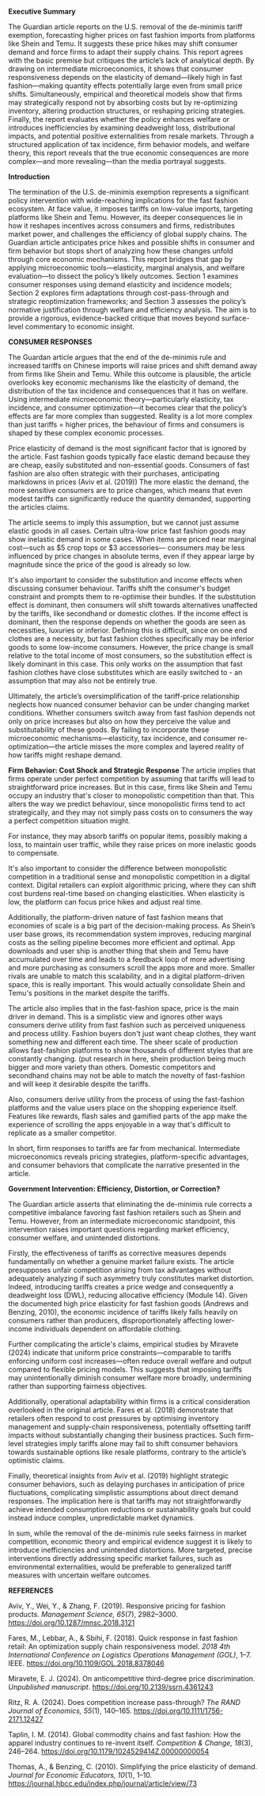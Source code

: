 **Executive Summary** 

The Guardian article reports on the U.S. removal of the de-minimis tariff exemption, forecasting higher prices on fast fashion imports from platforms like Shein and Temu. It suggests these price hikes may shift consumer demand and force firms to adapt their supply chains. This report agrees with the basic premise but critiques the article’s lack of analytical depth. By drawing on intermediate microeconomics, it shows that consumer responsiveness depends on the elasticity of demand—likely high in fast fashion—making quantity effects potentially large even from small price shifts. Simultaneously, empirical and theoretical models show that firms may strategically respond not by absorbing costs but by re-optimizing inventory, altering production structures, or reshaping pricing strategies. Finally, the report evaluates whether the policy enhances welfare or introduces inefficiencies by examining deadweight loss, distributional impacts, and potential positive externalities from resale markets. Through a structured application of tax incidence, firm behavior models, and welfare theory, this report reveals that the true economic consequences are more complex—and more revealing—than the media portrayal suggests.

**Introduction**

The termination of the U.S. de-minimis exemption represents a significant policy intervention with wide-reaching implications for the fast fashion ecosystem. At face value, it imposes tariffs on low-value imports, targeting platforms like Shein and Temu. However, its deeper consequences lie in how it reshapes incentives across consumers and firms, redistributes market power, and challenges the efficiency of global supply chains. The Guardian article anticipates price hikes and possible shifts in consumer and firm behavior but stops short of analyzing how these changes unfold through core economic mechanisms. This report bridges that gap by applying microeconomic tools—elasticity, marginal analysis, and welfare evaluation—to dissect the policy’s likely outcomes. Section 1 examines consumer responses using demand elasticity and incidence models; Section 2 explores firm adaptations through cost-pass-through and strategic reoptimization frameworks; and Section 3 assesses the policy’s normative justification through welfare and efficiency analysis. The aim is to provide a rigorous, evidence-backed critique that moves beyond surface-level commentary to economic insight.


**CONSUMER RESPONSES**


The Guardan article argues that the end of the de-minimis rule and increased tariffs on Chinese imports will raise prices and shift demand away from firms like Shein and Temu. While this outcome is plausible, the article overlooks key economic mechanisms like the elasticity of demand, the distribution of the tax incidence and consequences that it has on welfare. Using intermediate microeconomic theory—particularly elasticity, tax incidence, and consumer optimization—it becomes clear that the policy’s effects are far more complex than suggested. Reality is a lot more complex than just tariffs = higher prices, the behaviour of firms and consumers is shaped by these complex economic processes.

Price elasticity of demand is the most significant factor that is ignored by the article. Fast fashion goods typically face elastic demand because they are cheap, easily substituted and non-essential goods. Consumers of fast fashion are also often strategic with their purchases, anticipating markdowns in prices (Aviv et al. (2019)) The more elastic the demand, the more sensitive consumers are to price changes, which means that even modest tariffs can significantly reduce the quantity demanded, supporting the articles claims.

The article seems to imply this assumption, but we cannot just assume elastic goods in all cases. Certain ultra-low price fast fashion goods may show inelastic demand in some cases. When items are priced near marginal cost—such as $5 crop tops or $3 accessories— consumers may be less influenced by price changes in absolute terms, even if they appear large by magnitude since the price of the good is already so low.

It's also important to consider the substitution and income effects when discussing consumer behaviour. Tariffs shift the consumer's budget constraint and prompts them to re-optimise their bundles. If the substitution effect is dominant, then consumers will shift towards alternatives unaffected by the tariffs, like secondhand or domestic clothes. If the income effect is dominant, then the response depends on whether the goods are seen as necessities, luxuries or inferior.  Defining this is difficult, since on one end clothes are a necessity, but fast fashion clothes specifically may be inferior goods to some low-income consumers. However, the price change is small relative to the total income of most consumers, so the substitution effect is likely dominant in this case. This only works on the assumption that fast fashion clothes have close substitutes which are easily switched to - an assumption that may also not be entirely true.

Ultimately, the article’s oversimplification of the tariff-price relationship neglects how nuanced consumer behavior can be under changing market conditions. Whether consumers switch away from fast fashion depends not only on price increases but also on how they perceive the value and substitutability of these goods. By failing to incorporate these microeconomic mechanisms—elasticity, tax incidence, and consumer re-optimization—the article misses the more complex and layered reality of how tariffs might reshape demand.

**Firm Behavior: Cost Shock and Strategic Response**
The article implies that firms operate under perfect competition by assuming that tariffs will lead to straightforward price increases. But in this case, firms like Shein and Temu occupy an industry that's closer to monopolistic competition than that. This alters the way we predict behaviour, since monopolistic firms tend to act strategically, and they may not simply pass costs on to consumers the way a perfect competition situation might.

For instance, they may absorb tariffs on popular items, possibly making a loss, to maintain user traffic, while they raise prices on more inelastic goods to compensate.

It's also important to consider the difference between monopolistic competition in a traditional sense and monopolistic competition in a digital context. Digital retailers can exploit algorithmic pricing, where they can shift cost burdens real-time based on changing elasticities. When elasticity is low, the platform can focus price hikes and adjust real time.

Additionally, the platform-driven nature of fast fashion means that economies of scale is a big part of the decision-making process. As Shein’s user base grows, its recommendation system improves, reducing marginal costs as the selling pipeline becomes more efficient and optimal. App downloads and user ship is another thing that shein and Temu have accumulated over time and leads to a feedback loop of more advertising and more purchasing as consumers scroll the apps more and more. Smaller rivals are unable to match this scalability, and in a digital platform-driven space, this is really important. This would actually consolidate Shein and Temu's positions in the market despite the tariffs.

The article also implies that in the fast-fashion space, price is the main driver in demand. This is a simplistic view and ignores other ways consumers derive utility from fast fashion such as perceived uniqueness and process utility. Fashion buyers don't just want cheap clothes, they want something new and different each time. The sheer scale of production allows fast-fashion platforms to show thousands of different styles that are constantly changing. (put research in here, shein production being much bigger and more variety than others. Domestic competitors and secondhand chains may not be able to match the novelty of fast-fashion and will keep it desirable despite the tariffs.

Also, consumers derive utility from the process of using the fast-fashion platforms and the value users place on the shopping experience itself. Features like rewards, flash sales and gamified parts of the app make the experience of scrolling the apps enjoyable in a way that's difficult to replicate as a smaller competitor.

In short, firm responses to tariffs are far from mechanical. Intermediate microeconomics reveals pricing strategies, platform-specific advantages, and consumer behaviors that complicate the narrative presented in the article.


**Government Intervention: Efficiency, Distortion, or Correction?**

The Guardian article asserts that eliminating the de-minimis rule corrects a competitive imbalance favoring fast fashion retailers such as Shein and Temu. However, from an intermediate microeconomic standpoint, this intervention raises important questions regarding market efficiency, consumer welfare, and unintended distortions.

Firstly, the effectiveness of tariffs as corrective measures depends fundamentally on whether a genuine market failure exists. The article presupposes unfair competition arising from tax advantages without adequately analyzing if such asymmetry truly constitutes market distortion. Indeed, introducing tariffs creates a price wedge and consequently a deadweight loss (DWL), reducing allocative efficiency (Module 14). Given the documented high price elasticity for fast fashion goods (Andrews and Benzing, 2010), the economic incidence of tariffs likely falls heavily on consumers rather than producers, disproportionately affecting lower-income individuals dependent on affordable clothing.

Further complicating the article's claims, empirical studies by Miravete (2024) indicate that uniform price constraints—comparable to tariffs enforcing uniform cost increases—often reduce overall welfare and output compared to flexible pricing models. This suggests that imposing tariffs may unintentionally diminish consumer welfare more broadly, undermining rather than supporting fairness objectives.

Additionally, operational adaptability within firms is a critical consideration overlooked in the original article. Fares et al. (2018) demonstrate that retailers often respond to cost pressures by optimising inventory management and supply-chain responsiveness, potentially offsetting tariff impacts without substantially changing their business practices. Such firm-level strategies imply tariffs alone may fail to shift consumer behaviors towards sustainable options like resale platforms, contrary to the article’s optimistic claims.

Finally, theoretical insights from Aviv et al. (2019) highlight strategic consumer behaviors, such as delaying purchases in anticipation of price fluctuations, complicating simplistic assumptions about direct demand responses. The implication here is that tariffs may not straightforwardly achieve intended consumption reductions or sustainability goals but could instead induce complex, unpredictable market dynamics.

In sum, while the removal of the de-minimis rule seeks fairness in market competition, economic theory and empirical evidence suggest it is likely to introduce inefficiencies and unintended distortions. More targeted, precise interventions directly addressing specific market failures, such as environmental externalities, would be preferable to generalized tariff measures with uncertain welfare outcomes.

**REFERENCES**

Aviv, Y., Wei, Y., & Zhang, F. (2019). Responsive pricing for fashion products. _Management Science, 65_(7), 2982–3000. https://doi.org/10.1287/mnsc.2018.3121

Fares, M., Lebbar, A., & Sbihi, F. (2018). Quick response in fast fashion retail: An optimization supply chain responsiveness model. _2018 4th International Conference on Logistics Operations Management (GOL)_, 1–7. IEEE. https://doi.org/10.1109/GOL.2018.8378046

Miravete, E. J. (2024). On anticompetitive third-degree price discrimination. _Unpublished manuscript_. https://doi.org/10.2139/ssrn.4361243

Ritz, R. A. (2024). Does competition increase pass-through? _The RAND Journal of Economics, 55_(1), 140–165. https://doi.org/10.1111/1756-2171.12427

Taplin, I. M. (2014). Global commodity chains and fast fashion: How the apparel industry continues to re-invent itself. _Competition & Change, 18_(3), 246–264. https://doi.org/10.1179/1024529414Z.00000000054

Thomas, A., & Benzing, C. (2010). Simplifying the price elasticity of demand. _Journal for Economic Educators, 10_(1), 1–10. https://journal.hbcc.edu/index.php/journal/article/view/73